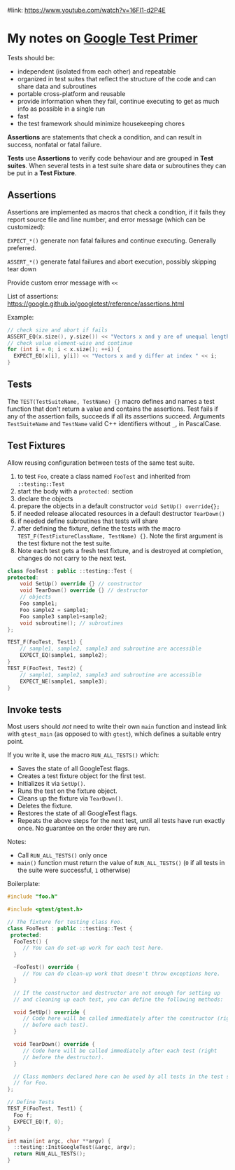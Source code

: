 #link: https://www.youtube.com/watch?v=16FI1-d2P4E

# My notes on [Google Test Primer](https://google.github.io/googletest/primer.html)

Tests should be:

* independent (isolated from each other) and repeatable
* organized in test suites that reflect the structure of the code and can share data and subroutines
* portable cross-platform and reusable
* provide information when they fail, continue executing to get as much info as possible in a single run
* fast
* the test framework should minimize housekeeping chores



**Assertions** are statements that check a condition, and can result in success, nonfatal or fatal failure.

**Tests** use **Assertions** to verify code behaviour and are grouped in **Test suites**. When several tests in a test suite share data or subroutines they can be put in a **Test Fixture**.

## Assertions

Assertions are implemented as macros that check a condition, if it fails they report source file and line number, and error message (which can be customized):

`EXPECT_*()` generate non fatal failures and continue executing. Generally preferred.

`ASSERT_*()` generate fatal failures and abort execution, possibly skipping tear down

Provide custom error message with `<<`

List of assertions: https://google.github.io/googletest/reference/assertions.html

Example: 

```c++
// check size and abort if fails
ASSERT_EQ(x.size(), y.size()) << "Vectors x and y are of unequal length";
// check value element-wise and continue
for (int i = 0; i < x.size(); ++i) {
  EXPECT_EQ(x[i], y[i]) << "Vectors x and y differ at index " << i;
}
```

## Tests

The `TEST(TestSuiteName, TestName) {}` macro defines and names a test function that don't return a value and contains the assertions. Test fails if any of the assertion fails, succeeds if all its assertions succeed. Arguments `TestSuiteName` and `TestName` valid C++ identifiers without `_`, in PascalCase.

##  Test Fixtures

Allow reusing configuration between tests of the same test suite.

1. to test `Foo`, create a class named `FooTest` and inherited from  `::testing::Test`
2. start the body with a `protected:` section
3. declare the objects
4. prepare the objects in a default constructor `void SetUp() override{};`
5. if needed release allocated resources in a default destructor `TearDown()`
6. if needed define subroutines that tests will share
7. after defining the fixture, define the tests with the macro `TEST_F(TestFixtureClassName, TestName) {}`. Note the first argument is the test fixture not the test suite.
8. Note each test gets a fresh test fixture, and is destroyed at completion, changes do not carry to the next test.

```c++
class FooTest : public ::testing::Test {
protected:
	void SetUp() override {} // constructor
	void TearDown() override {} // destructor
	// objects
  	Foo sample1;
  	Foo sample2 = sample1;
	Foo sample3 sample1+sample2;
    void subroutine(); // subroutines
};

TEST_F(FooTest, Test1) {
	// sample1, sample2, sample3 and subroutine are accessible
 	EXPECT_EQ(sample1, sample2);
}
TEST_F(FooTest, Test2) {
	// sample1, sample2, sample3 and subroutine are accessible
 	EXPECT_NE(sample1, sample3);
}
```

## Invoke tests

Most users should *not* need to write their own `main` function and instead link with `gtest_main` (as opposed to with `gtest`), which defines a suitable entry point. 

If you write it, use the macro `RUN_ALL_TESTS()` which:

- Saves the state of all GoogleTest flags.
- Creates a test fixture object for the first test.
- Initializes it via `SetUp()`.
- Runs the test on the fixture object.
- Cleans up the fixture via `TearDown()`.
- Deletes the fixture.
- Restores the state of all GoogleTest flags.
- Repeats the above steps for the next test, until all tests have run exactly once. No guarantee on the order they are run.

Notes: 

* Call  `RUN_ALL_TESTS()` only once
* `main()` function must return the value of `RUN_ALL_TESTS()` (`0` if all tests in the suite were successful, `1` otherwise)

Boilerplate: 

```c++
#include "foo.h"

#include <gtest/gtest.h>

// The fixture for testing class Foo.
class FooTest : public ::testing::Test {
 protected:
  FooTest() {
     // You can do set-up work for each test here.
  }

  ~FooTest() override {
     // You can do clean-up work that doesn't throw exceptions here.
  }

  // If the constructor and destructor are not enough for setting up
  // and cleaning up each test, you can define the following methods:

  void SetUp() override {
     // Code here will be called immediately after the constructor (right
     // before each test).
  }

  void TearDown() override {
     // Code here will be called immediately after each test (right
     // before the destructor).
  }

  // Class members declared here can be used by all tests in the test suite
  // for Foo.
};

// Define Tests
TEST_F(FooTest, Test1) {
  Foo f;
  EXPECT_EQ(f, 0);
}

int main(int argc, char **argv) {
  ::testing::InitGoogleTest(&argc, argv);
  return RUN_ALL_TESTS();
}

```

